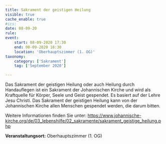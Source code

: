 ```yaml
---
title: Sakrament der geistigen Heilung
visible: true
cache_enable: true
#ics: 
date: 08-09-20
rule: 
event:
	start: 08-09-2020 17:30
	end: 08-09-2020 18:30
	location: 'Oberhauptszimmer (1. OG)'
taxonomy:
	category: ['Sakrament']
	tag: ['September 2020']

---
```

Das Sakrament der geistigen Heilung oder auch Heilung durch Handauflegen ist ein Sakrament der Johannischen Kirche und wird als Kraftquelle für Körper, Seele und Geist gespendet. Es basiert auf der Lehre Jesu Christi. Das Sakrament der geistigen Heilung kann von der Johannischen Kirche allen Menschen gespendet werden, die darum bitten.

Weitere Informationen finden Sie unter:
https://www.johannische-kirche.org/de/03_lebenshilfe/02_sakramente/sakrament_geistige_heilung.php



**Veranstaltungsort:** Oberhauptszimmer (1. OG)

